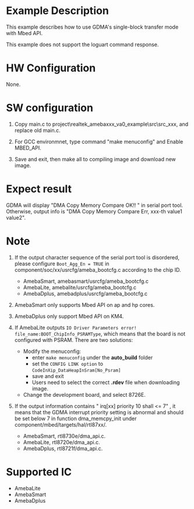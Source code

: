 # Example Description

This example describes how to use GDMA's single-block transfer mode with Mbed API.

This example does not support the loguart command response.

# HW Configuration

None.

# SW configuration

1. Copy main.c to project\realtek_amebaxxx_va0_example\src\src_xxx, and replace old main.c.

2. For GCC environmnet, type command "make menuconfig" and Enable MBED_API.

3. Save and exit, then make all to compiling image and download new image.

# Expect result

GDMA will display "DMA Copy Memory Compare OK!! " in serial port tool. Otherwise, output info is "DMA Copy Memory Compare Err, xxx-th value1 value2".

# Note

1. If the output character sequence of the serial port tool is disordered, please configure `Boot_Agg_En = TRUE` in component/soc/xx/usrcfg/ameba_bootcfg.c according to the chip ID.
   - AmebaSmart, amebasmart/usrcfg/ameba_bootcfg.c
   - AmebaLite, amebalite/usrcfg/ameba_bootcfg.c
   - AmebaDplus, amebadplus/usrcfg/ameba_bootcfg.c
2. AmebaSmart only supports Mbed API on ap and hp cores.

3. AmebaDplus only support Mbed API on KM4.

4. If AmebaLite outputs `IO Driver Parameters error! file_name:BOOT_ChipInfo_PSRAMType`, which means that the board is not configured with PSRAM. There are two solutions:
   - Modify the menuconfig:
     - enter `make menuconfig` under the **auto_build** folder
     - set the `CONFIG LINK option` to `CodeInXip_DataHeapInSram[No_Psram]`
     - save and exit
     - Users need to select the correct **.rdev** file when downloading image.
   - Change the development board, and select 8726E.

5. If the output information contains " irq[xx] priority 10 shall <= 7" , it means that the GDMA interrupt priority setting is abnormal and should be set below 7 in function dma_memcpy_init under component/mbed/targets/hal/rtl87xx/.
   - AmebaSmart, rtl8730e/dma_api.c.
   - AmebaLite, rtl8720e/dma_api.c.
   - AmebaDplus, rtl8721f/dma_api.c.

# Supported IC

- AmebaLite
- AmebaSmart
- AmebaDplus